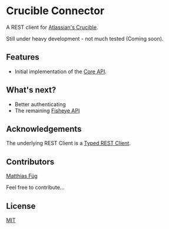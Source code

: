 # Crucible Connector

A REST client for [Atlassian's Crucible](https://www.atlassian.com/de/software/crucible).

Still under heavy development - not much tested (Coming soon).

## Features

- Initial implementation of the [Core API](https://docs.atlassian.com/fisheye-crucible/4.5.1/wadl/crucible.html).

## What's next?

- Better authenticating
- The remaining [Fisheye API](https://docs.atlassian.com/fisheye-crucible/4.5.1/wadl/fecru.html)

## Acknowledgements

The underlying REST Client is a [Typed REST Client](https://github.com/Microsoft/typed-rest-client).

## Contributors

[Matthias Füg](https://github.com/mfueg)

Feel free to contribute...

## License

[MIT](https://github.com/mfueg/crucible-connector/blob/master/LICENSE)
